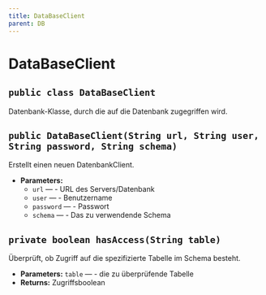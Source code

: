 ```yaml
---
title: DataBaseClient
parent: DB
---
```


# DataBaseClient


## `public class DataBaseClient`

Datenbank-Klasse, durch die auf die Datenbank zugegriffen wird.

## `public DataBaseClient(String url, String user, String password, String schema)`

Erstellt einen neuen DatenbankClient.

 * **Parameters:**
   * `url` — - URL des Servers/Datenbank
   * `user` — - Benutzername
   * `password` — - Passwort
   * `schema` — - Das zu verwendende Schema

## `private boolean hasAccess(String table)`

Überprüft, ob Zugriff auf die spezifizierte Tabelle im Schema besteht.

 * **Parameters:** `table` — - die zu überprüfende Tabelle
 * **Returns:** Zugriffsboolean
